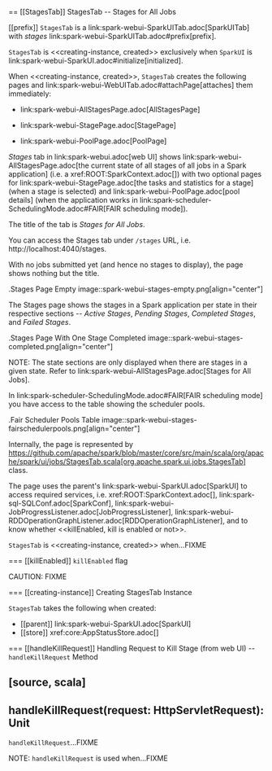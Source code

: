 == [[StagesTab]] StagesTab -- Stages for All Jobs

[[prefix]]
`StagesTab` is a link:spark-webui-SparkUITab.adoc[SparkUITab] with *stages* link:spark-webui-SparkUITab.adoc#prefix[prefix].

`StagesTab` is <<creating-instance, created>> exclusively when `SparkUI` is link:spark-webui-SparkUI.adoc#initialize[initialized].

When <<creating-instance, created>>, `StagesTab` creates the following pages and link:spark-webui-WebUITab.adoc#attachPage[attaches] them immediately:

* link:spark-webui-AllStagesPage.adoc[AllStagesPage]

* link:spark-webui-StagePage.adoc[StagePage]

* link:spark-webui-PoolPage.adoc[PoolPage]

*Stages* tab in link:spark-webui.adoc[web UI] shows link:spark-webui-AllStagesPage.adoc[the current state of all stages of all jobs in a Spark application] (i.e. a xref:ROOT:SparkContext.adoc[]) with two optional pages for link:spark-webui-StagePage.adoc[the tasks and statistics for a stage] (when a stage is selected) and link:spark-webui-PoolPage.adoc[pool details] (when the application works in link:spark-scheduler-SchedulingMode.adoc#FAIR[FAIR scheduling mode]).

The title of the tab is *Stages for All Jobs*.

You can access the Stages tab under `/stages` URL, i.e. http://localhost:4040/stages.

With no jobs submitted yet (and hence no stages to display), the page shows nothing but the title.

.Stages Page Empty
image::spark-webui-stages-empty.png[align="center"]

The Stages page shows the stages in a Spark application per state in their respective sections -- *Active Stages*, *Pending Stages*, *Completed Stages*, and *Failed Stages*.

.Stages Page With One Stage Completed
image::spark-webui-stages-completed.png[align="center"]

NOTE: The state sections are only displayed when there are stages in a given state. Refer to link:spark-webui-AllStagesPage.adoc[Stages for All Jobs].

In link:spark-scheduler-SchedulingMode.adoc#FAIR[FAIR scheduling mode] you have access to the table showing the scheduler pools.

.Fair Scheduler Pools Table
image::spark-webui-stages-fairschedulerpools.png[align="center"]

Internally, the page is represented by https://github.com/apache/spark/blob/master/core/src/main/scala/org/apache/spark/ui/jobs/StagesTab.scala[org.apache.spark.ui.jobs.StagesTab] class.

The page uses the parent's link:spark-webui-SparkUI.adoc[SparkUI] to access required services, i.e. xref:ROOT:SparkContext.adoc[], link:spark-sql-SQLConf.adoc[SparkConf], link:spark-webui-JobProgressListener.adoc[JobProgressListener], link:spark-webui-RDDOperationGraphListener.adoc[RDDOperationGraphListener], and to know whether <<killEnabled, kill is enabled or not>>.

`StagesTab` is <<creating-instance, created>> when...FIXME

=== [[killEnabled]] `killEnabled` flag

CAUTION: FIXME

=== [[creating-instance]] Creating StagesTab Instance

`StagesTab` takes the following when created:

* [[parent]] link:spark-webui-SparkUI.adoc[SparkUI]
* [[store]] xref:core:AppStatusStore.adoc[]

=== [[handleKillRequest]] Handling Request to Kill Stage (from web UI) -- `handleKillRequest` Method

[source, scala]
----
handleKillRequest(request: HttpServletRequest): Unit
----

`handleKillRequest`...FIXME

NOTE: `handleKillRequest` is used when...FIXME
